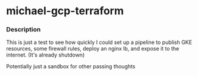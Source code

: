 # michael-gcp-terraform
### Description

This is just a test to see how quickly I could set up a pipeline to publish GKE resources, some firewall rules, deploy an nginx lb,  and expose it to the internet. (It's already shutdown)



Potentially just a sandbox for other passing thoughts 

